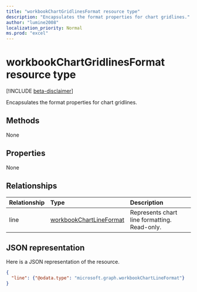 ```yaml
---
title: "workbookChartGridlinesFormat resource type"
description: "Encapsulates the format properties for chart gridlines."
author: "lumine2008"
localization_priority: Normal
ms.prod: "excel"
---
```


# workbookChartGridlinesFormat resource type

[!INCLUDE [beta-disclaimer](../../includes/beta-disclaimer.md)]

Encapsulates the format properties for chart gridlines.

## Methods
None

## Properties
None

## Relationships
| Relationship | Type	|Description|
|:---------------|:--------|:----------|
|line|[workbookChartLineFormat](workbookchartlineformat.md)|Represents chart line formatting. Read-only.|


## JSON representation

Here is a JSON representation of the resource.

<!--{
  "blockType": "resource",
  "optionalProperties": [
    "line"
    ],
  "baseType": "microsoft.graph.entity",
  "@odata.type": "microsoft.graph.workbookChartGridlinesFormat"
}-->

```json
{
  "line": {"@odata.type": "microsoft.graph.workbookChartLineFormat"}
}
```


<!-- uuid: 8fcb5dbc-d5aa-4681-8e31-b001d5168d79
2015-10-25 14:57:30 UTC -->
<!--
{
  "type": "#page.annotation",
  "description": "ChartGridlinesFormat resource",
  "keywords": "",
  "section": "documentation",
  "tocPath": "",
  "suppressions": [
    "Error: /api-reference/beta/resources/workbookchartgridlinesformat.md:\r\n      Exception processing links.\r\n    System.ArgumentException: Link Definition was null. Link text: !INCLUDE [beta-disclaimer](../../includes/beta-disclaimer.md)\r\n      at ApiDoctor.Validation.DocFile.get_LinkDestinations()\r\n      at ApiDoctor.Validation.DocSet.ValidateLinks(Boolean includeWarnings, String[] relativePathForFiles, IssueLogger issues, Boolean requireFilenameCaseMatch, Boolean printOrphanedFiles)"
  ]
}
-->
